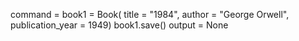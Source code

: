 command = book1 = Book( title = "1984", author = "George Orwell", publication_year = 1949)
book1.save()
output = None